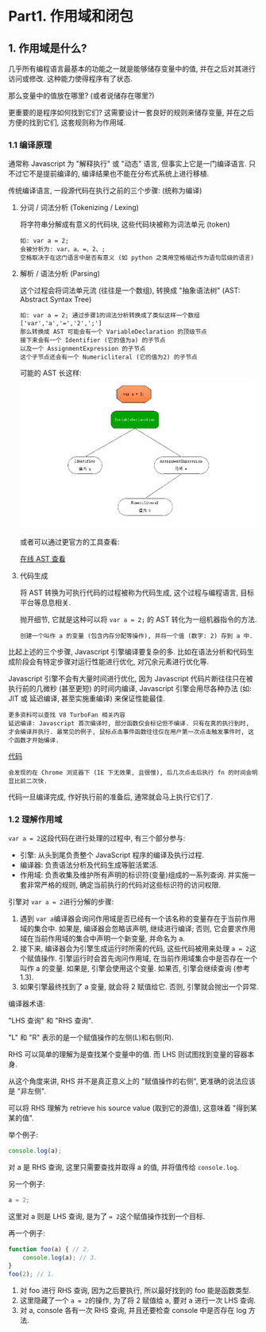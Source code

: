 # Part1. 作用域和闭包

## 1. 作用域是什么?

几乎所有编程语言最基本的功能之一就是能够储存变量中的值, 并在之后对其进行访问或修改. 这种能力使得程序有了状态.

那么变量中的值放在哪里? (或者说储存在哪里?)

更重要的是程序如何找到它们? 这需要设计一套良好的规则来储存变量, 并在之后方便的找到它们, 这套规则称为作用域.

### 1.1 编译原理

通常称 Javascript 为 "解释执行" 或 "动态" 语言, 但事实上它是一门编译语言. 只不过它不是提前编译的, 编译结果也不能在分布式系统上进行移植.

传统编译语言, 一段源代码在执行之前的三个步骤: (统称为编译)

1. 分词 / 词法分析 (Tokenizing / Lexing)

   将字符串分解成有意义的代码块, 这些代码块被称为词法单元 (token)

   ```
   如: var a = 2;
   会被分析为: var、a、=、2、;
   空格取决于在这门语言中是否有意义 (如 python 之类用空格缩近作为语句层级的语言)
   ```

2. 解析 / 语法分析 (Parsing)

   这个过程会将词法单元流 (往往是一个数组), 转换成 "抽象语法树" (AST: Abstract Syntax Tree)

   ```
   如: var a = 2; 通过步骤1的词法分析转换成了类似这样一个数组 ['var','a','=','2',';']
   那么转换成 AST 可能会有一个 VariableDeclaration 的顶级节点
   接下来会有一个 Identifier (它的值为a) 的子节点
   以及一个 AssignmentExpression 的子节点
   这个子节点还会有一个 Numericliteral (它的值为2) 的子节点
   ```

   可能的 AST 长这样:
   ![1-1-1.1-parsing](assets/1-1-1.1-parsing.png)

   或者可以通过更官方的工具查看:

   [在线 AST 查看](https://astexplorer.net/)

3. 代码生成

   将 AST 转换为可执行代码的过程被称为代码生成, 这个过程与编程语言, 目标平台等息息相关.

   抛开细节, 它就是这种可以将 `var a = 2;` 的 AST 转化为一组机器指令的方法.

   ```
   创建一个叫作 a 的变量 (包含内存分配等操作), 并将一个值 (数字: 2) 存到 a 中.
   ```

比起上述的三个步骤, Javascript 引擎编译要复杂的多. 比如在语法分析和代码生成阶段会有特定步骤对运行性能进行优化, 对冗余元素进行优化等.

Javascript 引擎不会有大量时间进行优化, 因为 Javascript 代码片断往往只在被执行前的几微秒 (甚至更短) 的时间内编译, Javascript 引擎会用尽各种办法 (如: JIT 或 延迟编译, 甚至实施重编译) 来保证性能最佳.

```
更多资料可以查找 V8 TurboFan 相关内容
延迟编译: Javascript 首次编译时, 部分函数仅会标记但不编译. 只有在真的执行到时, 才会编译并执行. 最常见的例子, 鼠标点击事件函数往往仅在用户第一次点击触发事件时, 这个函数才开始编译.
```

[代码](1.html)

```
会发现的在 Chrome 浏览器下 (IE 下无效果, 且很慢), 后几次点击后执行 fn 的时间会明显比前二次快.
```

代码一旦编译完成, 作好执行前的准备后, 通常就会马上执行它们了.

### 1.2 理解作用域

`var a = 2`这段代码在进行处理的过程中, 有三个部分参与:

- 引擎: 从头到尾负责整个 JavaScript 程序的编译及执行过程.
- 编译器: 负责语法分析及代码生成等脏活累活.
- 作用域: 负责收集及维护所有声明的标识符(变量)组成的一系列查询. 并实施一套非常严格的规则, 确定当前执行的代码对这些标识符的访问权限.

引擎对 `var a = 2`进行分解的步骤:

1. 遇到 `var a`编译器会询问作用域是否已经有一个该名称的变量存在于当前作用域的集合中. 如果是, 编译器会忽略该声明, 继续进行编译; 否则, 它会要求作用域在当前作用域的集合中声明一个新变量, 并命名为 a.
2. 接下来, 编译器会为引擎生成运行时所需的代码, 这些代码被用来处理 `a = 2`这个赋值操作. 引擎运行时会首先询问作用域, 在当前作用域集合中是否存在一个叫作 a 的变量. 如果是, 引擎会使用这个变量. 如果否, 引擎会继续查询 (参考 1.3).
3. 如果引擎最终找到了 a 变量, 就会将 2 赋值给它. 否则, 引擎就会抛出一个异常.

编译器术语:

"LHS 查询" 和 "RHS 查询".

"L" 和 "R" 表示的是一个赋值操作的左侧(L)和右侧(R).

RHS 可以简单的理解为是查找某个变量中的值. 而 LHS 则试图找到变量的容器本身.

从这个角度来讲, RHS 并不是真正意义上的 "赋值操作的右侧", 更准确的说法应该是 "非左侧".

可以将 RHS 理解为 retrieve his source value (取到它的源值), 这意味着 "得到某某的值".

举个例子:

```js
console.log(a);
```

对 a 是 RHS 查询, 这里只需要查找并取得 a 的值, 并将值传给 `console.log`.

另一个例子:

```js
a = 2;
```

这里对 a 则是 LHS 查询, 是为了 `= 2`这个赋值操作找到一个目标.

再一个例子:

```js
function foo(a) { // 2.
    console.log(a); // 3.
}
foo(2); // 1.
```

1. 对 foo 进行 RHS 查询, 因为之后要执行, 所以最好找到的 foo 能是函数类型.
2. 这里隐藏了一个 `a = 2`的操作, 为了将 2 赋值给 a, 要对 a 进行一次 LHS 查询.
3. 对 a, console 各有一次 RHS 查询, 并且还要检查 console 中是否存在 log 方法.